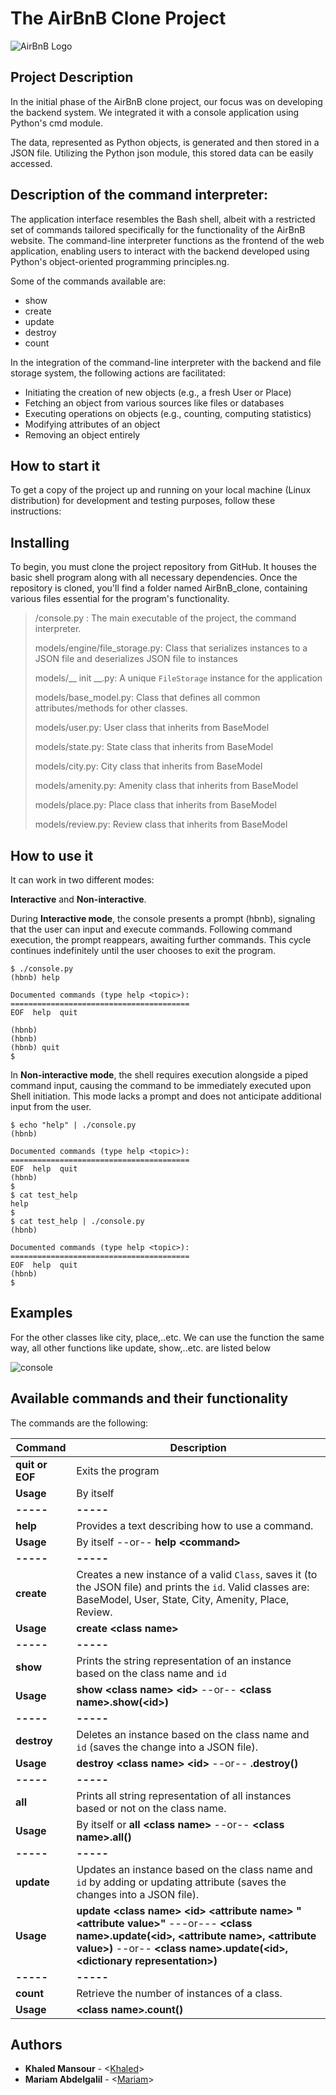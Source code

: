 # The AirBnB Clone Project
![AirBnB Logo](https://www.pngitem.com/pimgs/m/132-1322125_transparent-background-airbnb-logo-hd-png-download.png)

## Project Description
In the initial phase of the AirBnB clone project, our focus was on developing the backend system. We integrated it with a console application using Python's cmd module.

The data, represented as Python objects, is generated and then stored in a JSON file. Utilizing the Python json module, this stored data can be easily accessed.

## Description of the command interpreter:
The application interface resembles the Bash shell, albeit with a restricted set of commands tailored specifically for the functionality of the AirBnB website.
The command-line interpreter functions as the frontend of the web application, enabling users to interact with the backend developed using Python's object-oriented programming principles.ng.

Some of the commands available are:
- show
- create
- update
- destroy
- count

In the integration of the command-line interpreter with the backend and file storage system, the following actions are facilitated:
- Initiating the creation of new objects (e.g., a fresh User or Place)
- Fetching an object from various sources like files or databases
- Executing operations on objects (e.g., counting, computing statistics)
- Modifying attributes of an object
- Removing an object entirely

## How to start it
To get a copy of the project up and running on your local machine (Linux distribution) for development and testing purposes, follow these instructions:

## Installing

To begin, you must clone the project repository from GitHub. It houses the basic shell program along with all necessary dependencies. Once the repository is cloned, you'll find a folder named AirBnB_clone, containing various files essential for the program's functionality.

> /console.py : The main executable of the project, the command interpreter.
>
> models/engine/file_storage.py: Class that serializes instances to a JSON file and deserializes JSON file to instances
> 
> models/__ init __.py:  A unique `FileStorage` instance for the application
> 
> models/base_model.py: Class that defines all common attributes/methods for other classes.
> 
> models/user.py: User class that inherits from BaseModel
> 
>models/state.py: State class that inherits from BaseModel
>
>models/city.py: City class that inherits from BaseModel
>
>models/amenity.py: Amenity class that inherits from BaseModel
>
>models/place.py: Place class that inherits from BaseModel
>
>models/review.py: Review class that inherits from BaseModel



## How to use it
It can work in two different modes:


**Interactive** and **Non-interactive**.


During **Interactive mode**, the console presents a prompt (hbnb), signaling that the user can input and execute commands. Following command execution, the prompt reappears, awaiting further commands. This cycle continues indefinitely until the user chooses to exit the program.

```
$ ./console.py
(hbnb) help

Documented commands (type help <topic>):
========================================
EOF  help  quit

(hbnb) 
(hbnb) 
(hbnb) quit
$
```

In **Non-interactive mode**, the shell requires execution alongside a piped command input, causing the command to be immediately executed upon Shell initiation. This mode lacks a prompt and does not anticipate additional input from the user.


```
$ echo "help" | ./console.py
(hbnb)

Documented commands (type help <topic>):
========================================
EOF  help  quit
(hbnb) 
$
$ cat test_help
help
$
$ cat test_help | ./console.py
(hbnb)

Documented commands (type help <topic>):
========================================
EOF  help  quit
(hbnb) 
$
```

## Examples
For the other classes like city, place,..etc. We can use the function the same way, all other functions like update, show,..etc. are listed below

![console](https://github.com/mariamabdelgalil/AirBnB_clone/assets/88682947/b5302f30-f27a-4126-a168-cdcd8c663ef9)


## Available commands and their functionality

The commands are the following:

|Command| Description |
|--|--|
| **quit or EOF** | Exits the program |
| **Usage** | By itself |
| **-----** | **-----** |
| **help** | Provides a text describing how to use a command.  |
| **Usage** | By itself --or-- **help <command\>** |
| **-----** | **-----** |
| **create** | Creates a new instance of a valid `Class`, saves it (to the JSON file) and prints the `id`.  Valid classes are: BaseModel, User, State, City, Amenity, Place, Review. |
| **Usage** | **create <class name\>**|
| **-----** | **-----** |
| **show** | Prints the string representation of an instance based on the class name and `id`  |
| **Usage** | **show <class name\> <id\>** --or-- **<class name\>.show(<id\>)**|
| **-----** | **-----** |
| **destroy** | Deletes an instance based on the class name and `id` (saves the change into a JSON file).  |
| **Usage** | **destroy <class name\> <id\>** --or-- **<class name>.destroy(<id>)** |
| **-----** | **-----** |
| **all** | Prints all string representation of all instances based or not on the class name.  |
| **Usage** | By itself or **all <class name\>** --or-- **<class name\>.all()** |
| **-----** | **-----** |
| **update** | Updates an instance based on the class name and `id` by adding or updating attribute (saves the changes into a JSON file).  |
| **Usage** | **update <class name\> <id\> <attribute name\> "<attribute value\>"** ---or--- **<class name\>.update(<id\>, <attribute name\>, <attribute value\>)** --or-- **<class name\>.update(<id\>, <dictionary representation\>)**|
| **-----** | **-----** |
| **count** | Retrieve the number of instances of a class.  |
| **Usage** | **<class name\>.count()** |

## Authors

- **Khaled Mansour** - <[Khaled](https://github.com/KhaledAbdelgalil)>
- **Mariam Abdelgalil** - <[Mariam](https://github.com/mariamabdelgalil)>
